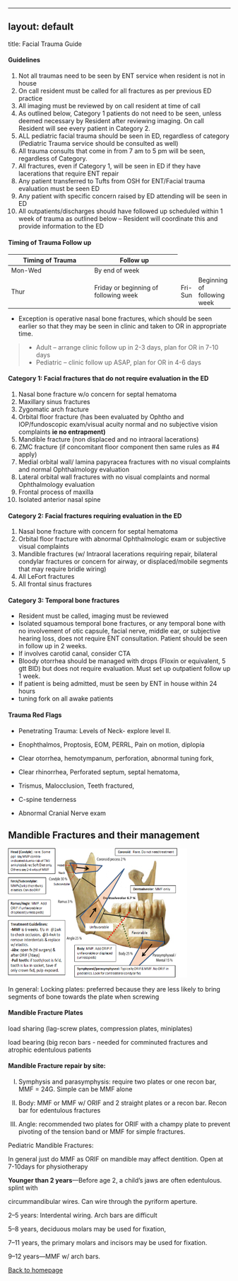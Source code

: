 
---

## layout: default
title: Facial Trauma Guide

<h4 class="unnumbered" id="guidelines">Guidelines </h4>
<!-- Trauma guidelines list start -->
<ol>
<li>Not all traumas need to be seen by ENT service when resident is not in house</li>
<li>On call resident must be called for all fractures as per previous ED practice</li>
<li>All imaging must be reviewed by on call resident at time of call</li>
<li>As outlined below, Category 1 patients do not need to be seen, unless deemed necessary by Resident after reviewing imaging. On call Resident will see every patient in Category 2.</li>
<li>ALL pediatric facial trauma should be seen in ED, regardless of category (Pediatric Trauma service should be consulted as well)</li>
<li>All trauma consults that come in from 7 am to 5 pm will be seen, regardless of Category.</li>
<li>All fractures, even if Category 1, will be seen in ED if they have lacerations that require ENT repair</li>
<li>Any patient transferred to Tufts from OSH for ENT/Facial trauma evaluation must be seen ED</li>
<li>Any patient with specific concern raised by ED attending will be seen in ED</li>
<li>All outpatients/discharges should have followed up scheduled within 1 week of trauma as outlined below – Resident will coordinate this and provide information to the ED</li>
</ol>
<!-- Trauma guidelines list end -->
<h4 class="unnumbered" id="timing-of-trauma-follow-up">Timing of Trauma
Follow up </h4>
<table>
<colgroup>
<col style="width: 49%" />
<col style="width: 50%" />
</colgroup>
<thead>
<tr class="header">
<th><strong>Timing of Trauma</strong></th>
<th><strong>Follow up</strong></th>
</tr>
</thead>
<tbody>
<tr class="odd">
<td>Mon-Wed</td>
<td>By end of week</td>
<tr class="even">
<td>Thur</td>
<td>Friday or beginning of following week</td>
<td>Fri-Sun</td>
<td>Beginning of following week</td>
</tbody>
</table>
<ul>
<li>Exception is operative nasal bone fractures, which should be seen earlier so that they may be seen in clinic and taken to OR in appropriate time.</li>
</ul>
<blockquote>
<ul>
<li>Adult – arrange clinic follow up in 2-3 days, plan for OR in 7-10 days</li>
<li>Pediatric – clinic follow up ASAP, plan for OR in 4-6 days</li>
</ul>
</blockquote>
<h4 class="unnumbered"
id="category-1-facial-fractures-that-do-not-require-evaluation-in-the-ed">Category
1: Facial fractures that do not require evaluation in the ED</h4>
<ol>
<li>Nasal bone fracture w/o concern for septal hematoma</li>
<li>Maxillary sinus fractures</li>
<li>Zygomatic arch fracture</li>
<li>Orbital floor fracture (has been evaluated by Ophtho and IOP/fundoscopic exam/visual acuity normal and no subjective vision complaints <strong>ie no entrapment)</strong></li>
<li>Mandible fracture (non displaced and no intraoral lacerations)</li>
<li>ZMC fracture (if concomitant floor component then same rules as #4 apply)</li>
<li>Medial orbital wall/ lamina papyracea fractures with no visual complaints and normal Ophthalmology evaluation</li>
<li>Lateral orbital wall fractures with no visual complaints and normal Ophthalmology evaluation</li>
<li>Frontal process of maxilla</li>
<li>Isolated anterior nasal spine</li>
</ol>
<h4 class="unnumbered" id="category-2-facial-fractures-requiring-evaluation-in-the-ed">Category 2: Facial fractures requiring evaluation in the ED</h4>
<ol>
<li>Nasal bone fracture with concern for septal hematoma</li>
<li>Orbital floor fracture with abnormal Ophthalmologic exam or subjective visual complaints</li>
<li>Mandible fractures (w/ Intraoral lacerations requiring repair, bilateral condylar fractures or concern for airway, or displaced/mobile segments that may require bridle wiring)</li>
<li>All LeFort fractures</li>
<li>All frontal sinus fractures</li>
</ol>
<h4 class="unnumbered" id="category-3-temporal-bone-fractures">Category
3: Temporal bone fractures</h4>
<ul>
<li>Resident must be called, imaging must be reviewed</li>
<li>Isolated squamous temporal bone fractures, or any temporal bone with no involvement of otic capsule, facial nerve, middle ear, or subjective hearing loss, does not require ENT consultation. Patient should be seen in follow up in 2 weeks.</li>
<li>If involves carotid canal, consider CTA</li>
<li>Bloody otorrhea should be managed with drops (Floxin or equivalent, 5 gtt BID) but does not require evaluation. Must set up outpatient follow up 1 week.</li>
<li>If patient is being admitted, must be seen by ENT in house within 24 hours</li>
<li>tuning fork on all awake patients</li>
</ul>
<h4 class="unnumbered" id="trauma-red-flags">Trauma Red Flags</h4>
<ul>
<li><p>Penetrating Trauma: Levels of Neck- explore level II.</p></li>
<li><p>Enophthalmos, Proptosis, EOM, PERRL, Pain on motion,
diplopia</p></li>
<li><p>Clear otorrhea, hemotympanum, perforation, abnormal tuning
fork,</p></li>
<li><p>Clear rhinorrhea, Perforated septum, septal hematoma,</p></li>
<li><p>Trismus, Malocclusion, Teeth fractured,</p></li>
<li><p>C-spine tenderness</p></li>
<li><p>Abnormal Cranial Nerve exam</p></li>
</ul>
<h2 class="unnumbered"
id="mandible-fractures-and-their-management">Mandible Fractures and
their management</h2>
<p><img src="media/image2.png" style="width:4.23333in;height:3.04514in" alt="Head \[Condyle): rare. Some savMMF contra- indicated dueto riskofTMJ a n kvlosis& rec Soft Diet on"/ 0th ers sav 24 wksof MM F Nec k/SubcondyIar•. MM Fx2w ks th en Ewks elastics Can doORIF Coronoid: Coronoid process 2 % 6.7 Rara Do not need treatment Dentoalveolar: MMF only Ramus 3 % Ramus/AngIe: M Add ORIF if unfavorableor displaced (u peds) Treatment Guidelines: -MMF is 6 weeks. flu in @lwk to check occlusion, @3-4wk to remove interdentals & replace w/ elastics. -Abx: open fx (til surgery) & after ORIF (7days) -Pull teeth: if tooth/root is fx'd, tooth is lux in socket, Save if only crown fxd, pulp exposed. Unfavorable Angle Body: Add ORIF if unfavorab•leor d $læed (unlesspeds) Favorable BOdy25% yseal / Mental 15% Symphyseal/parasymphyseal: Typicalb/ORIF& M No ORIF in pediatrics Inok for fxs " /></p>
<p>In general: Locking plates: preferred because they are less likely to
bring segments of bone towards the plate when screwing</p>
<h4 class="unnumbered" id="mandible-fracture-plates">Mandible Fracture
Plates</h4>
<p>load sharing (lag-screw plates, compression plates, miniplates)</p>
<p>load bearing (big recon bars - needed for comminuted fractures and
atrophic edentulous patients</p>
<h4 class="unnumbered" id="mandible-fracture-repair-by-site">Mandible
Fracture repair by site:</h4>
<ol type="I">
<li><p>Symphysis and parasymphysis: require two plates or one recon bar,
MMF = 24G. Simple can be MMF alone</p></li>
<li><p>Body: MMF or MMF w/ ORIF and 2 straight plates or a recon bar.
Recon bar for edentulous fractures</p></li>
<li><p>Angle: recommended two plates for ORIF with a champy plate to
prevent pivoting of the tension band or MMF for simple
fractures.</p></li>
</ol>
<p>Pediatric Mandible Fractures:</p>
<p>In general just do MMF as ORIF on mandible may affect dentition. Open
at 7-10days for physiotherapy</p>
<p><strong>Younger than 2 years</strong>—Before age 2, a child’s jaws
are often edentulous. splint with</p>
<p>circummandibular wires. Can wire through the pyriform aperture.</p>
<p>2–5 years: Interdental wiring. Arch bars are difficult</p>
<p>5–8 years, deciduous molars may be used for fixation,</p>
<p>7–11 years, the primary molars and incisors may be used for
fixation.</p>
<p>9–12 years—MMF w/ arch bars.</p>
<p><a href="index.html">Back to homepage</a></p>
